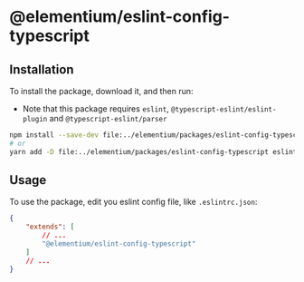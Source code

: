 # @elementium/eslint-config-typescript

## Installation

To install the package, download it, and then run:

- Note that this package requires `eslint`, `@typescript-eslint/eslint-plugin` and `@typescript-eslint/parser`

```sh
npm install --save-dev file:../elementium/packages/eslint-config-typescript eslint @typescript-eslint/eslint-plugin @typescript-eslint/parser
# or
yarn add -D file:../elementium/packages/eslint-config-typescript eslint @typescript-eslint/eslint-plugin @typescript-eslint/parser
```

## Usage

To use the package, edit you eslint config file, like `.eslintrc.json`:

```json
{
    "extends": [
        // ...
        "@elementium/eslint-config-typescript"
    ]
    // ...
}
```
